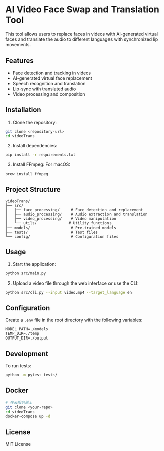 # AI Video Face Swap and Translation Tool

This tool allows users to replace faces in videos with AI-generated virtual faces and translate the audio to different languages with synchronized lip movements.

## Features

- Face detection and tracking in videos
- AI-generated virtual face replacement
- Speech recognition and translation
- Lip-sync with translated audio
- Video processing and composition

## Installation

1. Clone the repository:
```bash
git clone <repository-url>
cd videoTrans
```

2. Install dependencies:
```bash
pip install -r requirements.txt
```

3. Install FFmpeg:
For macOS:
```bash
brew install ffmpeg
```

## Project Structure

```
videoTrans/
├── src/
│   ├── face_processing/     # Face detection and replacement
│   ├── audio_processing/    # Audio extraction and translation
│   ├── video_processing/    # Video manipulation
│   └── utils/              # Utility functions
├── models/                  # Pre-trained models
├── tests/                   # Test files
└── config/                  # Configuration files
```

## Usage

1. Start the application:
```bash
python src/main.py
```

2. Upload a video file through the web interface or use the CLI:
```bash
python src/cli.py --input video.mp4 --target_language en
```

## Configuration

Create a `.env` file in the root directory with the following variables:
```
MODEL_PATH=./models
TEMP_DIR=./temp
OUTPUT_DIR=./output
```

## Development

To run tests:
```bash
python -m pytest tests/
```

## Docker

```bash
# 在云服务器上
git clone <your-repo>
cd videoTrans
docker-compose up -d
```

## License

MIT License